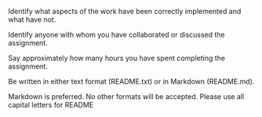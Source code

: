 
Identify what aspects of the work have been correctly implemented and what have not.

Identify anyone with whom you have collaborated or discussed the assignment.

Say approximately how many hours you have spent completing the assignment.

Be written in either text format (README.txt) or in Markdown (README.md). 

Markdown is preferred. No other formats will be accepted. Please use all capital letters for README